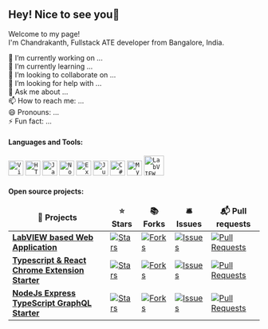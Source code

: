 ## Hey! Nice to see you👋

<div>Welcome to my page!</div>
I'm Chandrakanth, Fullstack ATE developer from Bangalore, India.
<p>
<div>
🔭 I’m currently working on ...<br>
🌱 I’m currently learning ...<br>
👯 I’m looking to collaborate on ...<br>
🤔 I’m looking for help with ...<br>
💬 Ask me about ...<br>
📫 How to reach me: ...<br>
😄 Pronouns: ...<br>
⚡ Fun fact: ...
</div>
</p>
 
#### Languages and Tools:
<div align="left">
	<code><img width="30" src="https://raw.githubusercontent.com/marwin1991/profile-technology-icons/refs/heads/main/icons/visual_studio_code.png" alt="Visual Studio Code" title="Visual Studio Code"/></code>
	<code><img width="30" src="https://raw.githubusercontent.com/marwin1991/profile-technology-icons/refs/heads/main/icons/html.png" alt="HTML" title="HTML"/></code>
	<code><img width="30" src="https://raw.githubusercontent.com/marwin1991/profile-technology-icons/refs/heads/main/icons/javascript.png" alt="JavaScript" title="JavaScript"/></code>
	<code><img width="30" src="https://raw.githubusercontent.com/marwin1991/profile-technology-icons/refs/heads/main/icons/node_js.png" alt="Node.js" title="Node.js"/></code>
	<code><img width="30" src="https://raw.githubusercontent.com/marwin1991/profile-technology-icons/refs/heads/main/icons/express.png" alt="Express" title="Express"/></code>
  <code><img width="30" src="https://raw.githubusercontent.com/marwin1991/profile-technology-icons/refs/heads/main/icons/jupyter_notebook.png" alt="Jupyter Notebook" title="Jupyter Notebook"/></code>
	<code><img width="30" src="https://raw.githubusercontent.com/marwin1991/profile-technology-icons/refs/heads/main/icons/c%23.png" alt="C#" title="C#"/></code>
	<code><img width="30" src="https://raw.githubusercontent.com/marwin1991/profile-technology-icons/refs/heads/main/icons/mysql.png" alt="MySQL" title="MySQL"/></code>
	<code><img width="40" src="https://user-images.githubusercontent.com/57252765/72805263-bcc17000-3c52-11ea-988c-b4125a068cac.png" alt="LabVIEW" title="LabVIEW"/></code>
</div>

#### Open source projects:
<table>
  <thead align="center">
    <tr>
      <td><b>🎁 Projects</b></td>
      <td><b>⭐ Stars</b></td>
      <td><b>📚 Forks</b></td>
      <td><b>🛎 Issues</b></td>
      <td><b>📬 Pull requests</b></td>
    </tr>
  </thead>
  <tbody>
    <tr>
      <td><a href="https://github.com/Chandhir/LabVIEW-Based-We-Application.git"><b>LabVIEW based Web Application</b></a></td>
      <td><a target="_blank" rel="noopener noreferrer nofollow" href="https://camo.githubusercontent.com/a285591e2d1360fdb21cd80b24c554f6aac15425045c2e0f783daccb9da557d3/68747470733a2f2f696d672e736869656c64732e696f2f6769746875622f73746172732f74686d73676272742f72656163742d73696d706c652d70756c6c2d746f2d726566726573683f7374796c653d666c61742d737175617265266c6162656c436f6c6f723d333433623431"><img alt="Stars" src="https://camo.githubusercontent.com/a285591e2d1360fdb21cd80b24c554f6aac15425045c2e0f783daccb9da557d3/68747470733a2f2f696d672e736869656c64732e696f2f6769746875622f73746172732f74686d73676272742f72656163742d73696d706c652d70756c6c2d746f2d726566726573683f7374796c653d666c61742d737175617265266c6162656c436f6c6f723d333433623431" data-canonical-src="https://img.shields.io/github/stars/thmsgbrt/react-simple-pull-to-refresh?style=flat-square&amp;labelColor=343b41" style="max-width: 100%;"></a></td>
      <td><a target="_blank" rel="noopener noreferrer nofollow" href="https://camo.githubusercontent.com/ef63ce20bb5f66ceee0254c6295b9d29d84e994fcf4fd733368e82d5a76e595c/68747470733a2f2f696d672e736869656c64732e696f2f6769746875622f666f726b732f74686d73676272742f72656163742d73696d706c652d70756c6c2d746f2d726566726573683f7374796c653d666c61742d737175617265266c6162656c436f6c6f723d333433623431"><img alt="Forks" src="https://camo.githubusercontent.com/ef63ce20bb5f66ceee0254c6295b9d29d84e994fcf4fd733368e82d5a76e595c/68747470733a2f2f696d672e736869656c64732e696f2f6769746875622f666f726b732f74686d73676272742f72656163742d73696d706c652d70756c6c2d746f2d726566726573683f7374796c653d666c61742d737175617265266c6162656c436f6c6f723d333433623431" data-canonical-src="https://img.shields.io/github/forks/thmsgbrt/react-simple-pull-to-refresh?style=flat-square&amp;labelColor=343b41" style="max-width: 100%;"></a></td>
      <td><a target="_blank" rel="noopener noreferrer nofollow" href="https://camo.githubusercontent.com/dbd06e5dca3704b172bfa89df3f56b3cbfd187030188c0b38959948e387e5796/68747470733a2f2f696d672e736869656c64732e696f2f6769746875622f6973737565732f74686d73676272742f72656163742d73696d706c652d70756c6c2d746f2d726566726573683f7374796c653d666c61742d737175617265266c6162656c436f6c6f723d333433623431"><img alt="Issues" src="https://camo.githubusercontent.com/dbd06e5dca3704b172bfa89df3f56b3cbfd187030188c0b38959948e387e5796/68747470733a2f2f696d672e736869656c64732e696f2f6769746875622f6973737565732f74686d73676272742f72656163742d73696d706c652d70756c6c2d746f2d726566726573683f7374796c653d666c61742d737175617265266c6162656c436f6c6f723d333433623431" data-canonical-src="https://img.shields.io/github/issues/thmsgbrt/react-simple-pull-to-refresh?style=flat-square&amp;labelColor=343b41" style="max-width: 100%;"></a></td>
      <td><a target="_blank" rel="noopener noreferrer nofollow" href="https://camo.githubusercontent.com/8274dd00907e730598e14e9b484b312acf56848610e01a6a39c675a45fd4eb0c/68747470733a2f2f696d672e736869656c64732e696f2f6769746875622f6973737565732d70722f74686d73676272742f72656163742d73696d706c652d70756c6c2d746f2d726566726573683f7374796c653d666c61742d737175617265266c6162656c436f6c6f723d333433623431"><img alt="Pull Requests" src="https://camo.githubusercontent.com/8274dd00907e730598e14e9b484b312acf56848610e01a6a39c675a45fd4eb0c/68747470733a2f2f696d672e736869656c64732e696f2f6769746875622f6973737565732d70722f74686d73676272742f72656163742d73696d706c652d70756c6c2d746f2d726566726573683f7374796c653d666c61742d737175617265266c6162656c436f6c6f723d333433623431" data-canonical-src="https://img.shields.io/github/issues-pr/thmsgbrt/react-simple-pull-to-refresh?style=flat-square&amp;labelColor=343b41" style="max-width: 100%;"></a></td>
    </tr>
	  <tr>
      <td><a href="https://github.com/thmsgbrt/Chrome-Extension-with-React-and-Typescript-Starter-Pack"><b>Typescript &amp; React Chrome Extension Starter</b></a></td>
      <td><a target="_blank" rel="noopener noreferrer nofollow" href="https://camo.githubusercontent.com/cd28555067a4b4bc11c06ea79ace35af79963f7d547031edfc79b144126a52b0/68747470733a2f2f696d672e736869656c64732e696f2f6769746875622f73746172732f74686d73676272742f4368726f6d652d457874656e73696f6e2d776974682d52656163742d616e642d547970657363726970742d537461727465722d5061636b3f7374796c653d666c61742d737175617265266c6162656c436f6c6f723d333433623431"><img alt="Stars" src="https://camo.githubusercontent.com/cd28555067a4b4bc11c06ea79ace35af79963f7d547031edfc79b144126a52b0/68747470733a2f2f696d672e736869656c64732e696f2f6769746875622f73746172732f74686d73676272742f4368726f6d652d457874656e73696f6e2d776974682d52656163742d616e642d547970657363726970742d537461727465722d5061636b3f7374796c653d666c61742d737175617265266c6162656c436f6c6f723d333433623431" data-canonical-src="https://img.shields.io/github/stars/thmsgbrt/Chrome-Extension-with-React-and-Typescript-Starter-Pack?style=flat-square&amp;labelColor=343b41" style="max-width: 100%;"></a></td>
      <td><a target="_blank" rel="noopener noreferrer nofollow" href="https://camo.githubusercontent.com/08083f6c1de4d11beb116dc84d80d0626b350b28813c17abeccd549b96ccd617/68747470733a2f2f696d672e736869656c64732e696f2f6769746875622f666f726b732f74686d73676272742f4368726f6d652d457874656e73696f6e2d776974682d52656163742d616e642d547970657363726970742d537461727465722d5061636b3f7374796c653d666c61742d737175617265266c6162656c436f6c6f723d333433623431"><img alt="Forks" src="https://camo.githubusercontent.com/08083f6c1de4d11beb116dc84d80d0626b350b28813c17abeccd549b96ccd617/68747470733a2f2f696d672e736869656c64732e696f2f6769746875622f666f726b732f74686d73676272742f4368726f6d652d457874656e73696f6e2d776974682d52656163742d616e642d547970657363726970742d537461727465722d5061636b3f7374796c653d666c61742d737175617265266c6162656c436f6c6f723d333433623431" data-canonical-src="https://img.shields.io/github/forks/thmsgbrt/Chrome-Extension-with-React-and-Typescript-Starter-Pack?style=flat-square&amp;labelColor=343b41" style="max-width: 100%;"></a></td>
      <td><a target="_blank" rel="noopener noreferrer nofollow" href="https://camo.githubusercontent.com/a853654879dcec729319d8feb02dca401d1de021da5d1dc9b0ef9ae7725986c8/68747470733a2f2f696d672e736869656c64732e696f2f6769746875622f6973737565732f74686d73676272742f4368726f6d652d457874656e73696f6e2d776974682d52656163742d616e642d547970657363726970742d537461727465722d5061636b3f7374796c653d666c61742d737175617265266c6162656c436f6c6f723d333433623431"><img alt="Issues" src="https://camo.githubusercontent.com/a853654879dcec729319d8feb02dca401d1de021da5d1dc9b0ef9ae7725986c8/68747470733a2f2f696d672e736869656c64732e696f2f6769746875622f6973737565732f74686d73676272742f4368726f6d652d457874656e73696f6e2d776974682d52656163742d616e642d547970657363726970742d537461727465722d5061636b3f7374796c653d666c61742d737175617265266c6162656c436f6c6f723d333433623431" data-canonical-src="https://img.shields.io/github/issues/thmsgbrt/Chrome-Extension-with-React-and-Typescript-Starter-Pack?style=flat-square&amp;labelColor=343b41" style="max-width: 100%;"></a></td>
      <td><a target="_blank" rel="noopener noreferrer nofollow" href="https://camo.githubusercontent.com/91ab08facb241bf1b760ef7c81a706b649d77696f9e01cc84ae026cfa9078bec/68747470733a2f2f696d672e736869656c64732e696f2f6769746875622f6973737565732d70722f74686d73676272742f4368726f6d652d457874656e73696f6e2d776974682d52656163742d616e642d547970657363726970742d537461727465722d5061636b3f7374796c653d666c61742d737175617265266c6162656c436f6c6f723d333433623431"><img alt="Pull Requests" src="https://camo.githubusercontent.com/91ab08facb241bf1b760ef7c81a706b649d77696f9e01cc84ae026cfa9078bec/68747470733a2f2f696d672e736869656c64732e696f2f6769746875622f6973737565732d70722f74686d73676272742f4368726f6d652d457874656e73696f6e2d776974682d52656163742d616e642d547970657363726970742d537461727465722d5061636b3f7374796c653d666c61742d737175617265266c6162656c436f6c6f723d333433623431" data-canonical-src="https://img.shields.io/github/issues-pr/thmsgbrt/Chrome-Extension-with-React-and-Typescript-Starter-Pack?style=flat-square&amp;labelColor=343b41" style="max-width: 100%;"></a></td>
    </tr>
    <tr>
      <td><a href="https://github.com/thmsgbrt/nodejs-typescript-express-apollo-graphql-starter"><b>NodeJs Express TypeScript GraphQL Starter</b></a></td>
      <td><a target="_blank" rel="noopener noreferrer nofollow" href="https://camo.githubusercontent.com/75f281ed039bc384114705b1b9a334684dd9a88fd5f4d1b5f9a35b6b6a95e551/68747470733a2f2f696d672e736869656c64732e696f2f6769746875622f73746172732f74686d73676272742f6e6f64656a732d747970657363726970742d657870726573732d61706f6c6c6f2d6772617068716c2d737461727465723f7374796c653d666c61742d737175617265266c6162656c436f6c6f723d333433623431"><img alt="Stars" src="https://camo.githubusercontent.com/75f281ed039bc384114705b1b9a334684dd9a88fd5f4d1b5f9a35b6b6a95e551/68747470733a2f2f696d672e736869656c64732e696f2f6769746875622f73746172732f74686d73676272742f6e6f64656a732d747970657363726970742d657870726573732d61706f6c6c6f2d6772617068716c2d737461727465723f7374796c653d666c61742d737175617265266c6162656c436f6c6f723d333433623431" data-canonical-src="https://img.shields.io/github/stars/thmsgbrt/nodejs-typescript-express-apollo-graphql-starter?style=flat-square&amp;labelColor=343b41" style="max-width: 100%;"></a></td>
      <td><a target="_blank" rel="noopener noreferrer nofollow" href="https://camo.githubusercontent.com/d618db1408fb6bb634482798bf2de4840ae3d7a59f6b4f6dee6df5f45e5f6852/68747470733a2f2f696d672e736869656c64732e696f2f6769746875622f666f726b732f74686d73676272742f6e6f64656a732d747970657363726970742d657870726573732d61706f6c6c6f2d6772617068716c2d737461727465723f7374796c653d666c61742d737175617265266c6162656c436f6c6f723d333433623431"><img alt="Forks" src="https://camo.githubusercontent.com/d618db1408fb6bb634482798bf2de4840ae3d7a59f6b4f6dee6df5f45e5f6852/68747470733a2f2f696d672e736869656c64732e696f2f6769746875622f666f726b732f74686d73676272742f6e6f64656a732d747970657363726970742d657870726573732d61706f6c6c6f2d6772617068716c2d737461727465723f7374796c653d666c61742d737175617265266c6162656c436f6c6f723d333433623431" data-canonical-src="https://img.shields.io/github/forks/thmsgbrt/nodejs-typescript-express-apollo-graphql-starter?style=flat-square&amp;labelColor=343b41" style="max-width: 100%;"></a></td>
      <td><a target="_blank" rel="noopener noreferrer nofollow" href="https://camo.githubusercontent.com/d3eae847b5fa962b5fdaa4f16621a97d998bb390949a3993e44418091d0dc578/68747470733a2f2f696d672e736869656c64732e696f2f6769746875622f6973737565732f74686d73676272742f6e6f64656a732d747970657363726970742d657870726573732d61706f6c6c6f2d6772617068716c2d737461727465723f7374796c653d666c61742d737175617265266c6162656c436f6c6f723d333433623431"><img alt="Issues" src="https://camo.githubusercontent.com/d3eae847b5fa962b5fdaa4f16621a97d998bb390949a3993e44418091d0dc578/68747470733a2f2f696d672e736869656c64732e696f2f6769746875622f6973737565732f74686d73676272742f6e6f64656a732d747970657363726970742d657870726573732d61706f6c6c6f2d6772617068716c2d737461727465723f7374796c653d666c61742d737175617265266c6162656c436f6c6f723d333433623431" data-canonical-src="https://img.shields.io/github/issues/thmsgbrt/nodejs-typescript-express-apollo-graphql-starter?style=flat-square&amp;labelColor=343b41" style="max-width: 100%;"></a></td>
      <td><a target="_blank" rel="noopener noreferrer nofollow" href="https://camo.githubusercontent.com/b25224bce7b544f51e09f245ce7f2006b13269553fdebec985417d12c871ee92/68747470733a2f2f696d672e736869656c64732e696f2f6769746875622f6973737565732d70722f74686d73676272742f6e6f64656a732d747970657363726970742d657870726573732d61706f6c6c6f2d6772617068716c2d737461727465723f7374796c653d666c61742d737175617265266c6162656c436f6c6f723d333433623431"><img alt="Pull Requests" src="https://camo.githubusercontent.com/b25224bce7b544f51e09f245ce7f2006b13269553fdebec985417d12c871ee92/68747470733a2f2f696d672e736869656c64732e696f2f6769746875622f6973737565732d70722f74686d73676272742f6e6f64656a732d747970657363726970742d657870726573732d61706f6c6c6f2d6772617068716c2d737461727465723f7374796c653d666c61742d737175617265266c6162656c436f6c6f723d333433623431" data-canonical-src="https://img.shields.io/github/issues-pr/thmsgbrt/nodejs-typescript-express-apollo-graphql-starter?style=flat-square&amp;labelColor=343b41" style="max-width: 100%;"></a></td>
    </tr>
  </tbody>
</table>
<!--
**Chandhir/Chandhir** is a ✨ _special_ ✨ repository because its `README.md` (this file) appears on your GitHub profile.

Here are some ideas to get you started:

- 🔭 I’m currently working on ...
- 🌱 I’m currently learning ...
- 👯 I’m looking to collaborate on ...
- 🤔 I’m looking for help with ...
- 💬 Ask me about ...
- 📫 How to reach me: ...
- 😄 Pronouns: ...
- ⚡ Fun fact: ...
-->
